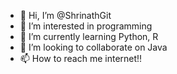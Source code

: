 - 👋 Hi, I’m @ShrinathGit
- 👀 I’m interested in programming
- 🌱 I’m currently learning Python, R
- 💞️ I’m looking to collaborate on Java
- 📫 How to reach me internet!!

<!---
ShrinathGit/ShrinathGit is a ✨ special ✨ repository because its `README.md` (this file) appears on your GitHub profile.
You can click the Preview link to take a look at your changes.
--->
